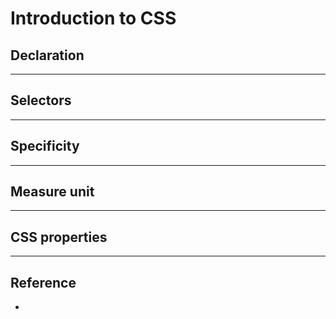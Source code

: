 # Introduction to CSS
## Declaration

---

## Selectors

---

## Specificity

---

## Measure unit

---

## CSS properties

---

## Reference 
* 